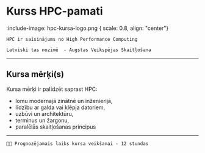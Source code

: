 # Kurss HPC-pamati

<!-- ## Par kursu -->


:include-image: hpc-kursa-logo.png { scale: 0.8, align: "center"}

```attention-note {label: "Kas ir HPC?"}
HPC ir saīsinājums no High Performance Computing
```

```attention-note {label: "Zini šo"}
Latviski tas nozīmē  - Augstas Veikspējas Skaitļošana 
```

---

## Kursa mērķi(s) 


Kursa mērķi ir palīdzēt saprast HPC: <br>
- lomu modernajā zinātnē un inženierijā,  <br>
- līdzību ar galda vai klēpja datoriem,  <br>
- uzbūvi un architektūru, <br> 
- terminus un žargonu,  <br>
- paralēlās skaitļošanas principus

---


```attention-question {label: "Cik ilgi ir jāstudē?"}
 Prognozējamais laiks kursa veikšanai - 12 stundas
```
